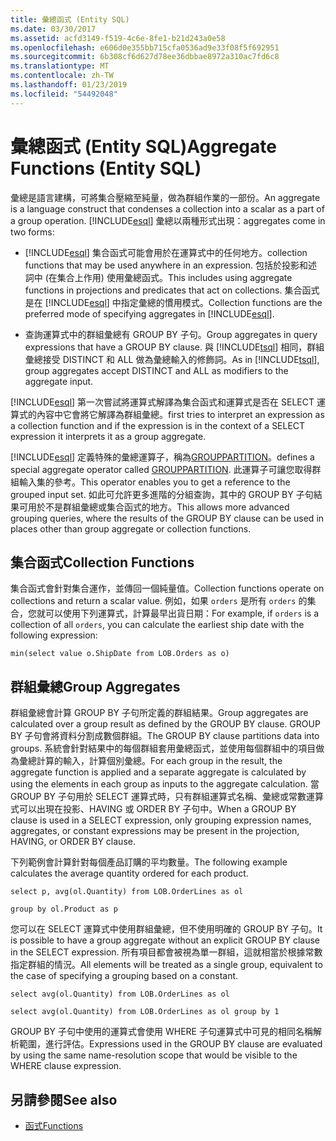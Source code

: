 ```yaml
---
title: 彙總函式 (Entity SQL)
ms.date: 03/30/2017
ms.assetid: acfd3149-f519-4c6e-8fe1-b21d243a0e58
ms.openlocfilehash: e606d0e355bb715cfa0536ad9e33f08f5f692951
ms.sourcegitcommit: 6b308cf6d627d78ee36dbbae8972a310ac7fd6c8
ms.translationtype: MT
ms.contentlocale: zh-TW
ms.lasthandoff: 01/23/2019
ms.locfileid: "54492048"
---
```

# <a name="aggregate-functions-entity-sql"></a><span data-ttu-id="455d6-102">彙總函式 (Entity SQL)</span><span class="sxs-lookup"><span data-stu-id="455d6-102">Aggregate Functions (Entity SQL)</span></span>
<span data-ttu-id="455d6-103">彙總是語言建構，可將集合壓縮至純量，做為群組作業的一部份。</span><span class="sxs-lookup"><span data-stu-id="455d6-103">An aggregate is a language construct that condenses a collection into a scalar as a part of a group operation.</span></span> [!INCLUDE[esql](../../../../../../includes/esql-md.md)] <span data-ttu-id="455d6-104">彙總以兩種形式出現：</span><span class="sxs-lookup"><span data-stu-id="455d6-104">aggregates come in two forms:</span></span>  
  
-   [!INCLUDE[esql](../../../../../../includes/esql-md.md)] <span data-ttu-id="455d6-105">集合函式可能會用於在運算式中的任何地方。</span><span class="sxs-lookup"><span data-stu-id="455d6-105">collection functions that may be used anywhere in an expression.</span></span> <span data-ttu-id="455d6-106">包括於投影和述詞中 (在集合上作用) 使用彙總函式。</span><span class="sxs-lookup"><span data-stu-id="455d6-106">This includes using aggregate functions in projections and predicates that act on collections.</span></span> <span data-ttu-id="455d6-107">集合函式是在 [!INCLUDE[esql](../../../../../../includes/esql-md.md)] 中指定彙總的慣用模式。</span><span class="sxs-lookup"><span data-stu-id="455d6-107">Collection functions are the preferred mode of specifying aggregates in [!INCLUDE[esql](../../../../../../includes/esql-md.md)].</span></span>  
  
-   <span data-ttu-id="455d6-108">查詢運算式中的群組彙總有 GROUP BY 子句。</span><span class="sxs-lookup"><span data-stu-id="455d6-108">Group aggregates in query expressions that have a GROUP BY clause.</span></span> <span data-ttu-id="455d6-109">與 [!INCLUDE[tsql](../../../../../../includes/tsql-md.md)] 相同，群組彙總接受 DISTINCT 和 ALL 做為彙總輸入的修飾詞。</span><span class="sxs-lookup"><span data-stu-id="455d6-109">As in [!INCLUDE[tsql](../../../../../../includes/tsql-md.md)], group aggregates accept DISTINCT and ALL as modifiers to the aggregate input.</span></span>  
  
 [!INCLUDE[esql](../../../../../../includes/esql-md.md)] <span data-ttu-id="455d6-110">第一次嘗試將運算式解譯為集合函式和運算式是否在 SELECT 運算式的內容中它會將它解譯為群組彙總。</span><span class="sxs-lookup"><span data-stu-id="455d6-110">first tries to interpret an expression as a collection function and if the expression is in the context of a SELECT expression it interprets it as a group aggregate.</span></span>  
  
 [!INCLUDE[esql](../../../../../../includes/esql-md.md)] <span data-ttu-id="455d6-111">定義特殊的彙總運算子，稱為[GROUPPARTITION](../../../../../../docs/framework/data/adonet/ef/language-reference/grouppartition-entity-sql.md)。</span><span class="sxs-lookup"><span data-stu-id="455d6-111">defines a special aggregate operator called [GROUPPARTITION](../../../../../../docs/framework/data/adonet/ef/language-reference/grouppartition-entity-sql.md).</span></span> <span data-ttu-id="455d6-112">此運算子可讓您取得群組輸入集的參考。</span><span class="sxs-lookup"><span data-stu-id="455d6-112">This operator enables you to get a reference to the grouped input set.</span></span> <span data-ttu-id="455d6-113">如此可允許更多進階的分組查詢，其中的 GROUP BY 子句結果可用於不是群組彙總或集合函式的地方。</span><span class="sxs-lookup"><span data-stu-id="455d6-113">This allows more advanced grouping queries, where the results of the GROUP BY clause can be used in places other than group aggregate or collection functions.</span></span>  
  
## <a name="collection-functions"></a><span data-ttu-id="455d6-114">集合函式</span><span class="sxs-lookup"><span data-stu-id="455d6-114">Collection Functions</span></span>  
 <span data-ttu-id="455d6-115">集合函式會針對集合運作，並傳回一個純量值。</span><span class="sxs-lookup"><span data-stu-id="455d6-115">Collection functions operate on collections and return a scalar value.</span></span> <span data-ttu-id="455d6-116">例如，如果 `orders` 是所有 `orders` 的集合，您就可以使用下列運算式，計算最早出貨日期：</span><span class="sxs-lookup"><span data-stu-id="455d6-116">For example, if `orders` is a collection of all `orders`, you can calculate the earliest ship date with the following expression:</span></span>  
  
 `min(select value o.ShipDate from LOB.Orders as o)`  
  
## <a name="group-aggregates"></a><span data-ttu-id="455d6-117">群組彙總</span><span class="sxs-lookup"><span data-stu-id="455d6-117">Group Aggregates</span></span>  
 <span data-ttu-id="455d6-118">群組彙總會計算 GROUP BY 子句所定義的群組結果。</span><span class="sxs-lookup"><span data-stu-id="455d6-118">Group aggregates are calculated over a group result as defined by the GROUP BY clause.</span></span> <span data-ttu-id="455d6-119">GROUP BY 子句會將資料分割成數個群組。</span><span class="sxs-lookup"><span data-stu-id="455d6-119">The GROUP BY clause partitions data  into groups.</span></span> <span data-ttu-id="455d6-120">系統會針對結果中的每個群組套用彙總函式，並使用每個群組中的項目做為彙總計算的輸入，計算個別彙總。</span><span class="sxs-lookup"><span data-stu-id="455d6-120">For each group in the result, the aggregate function is applied and a separate aggregate is calculated by using the elements in each group as inputs to the aggregate calculation.</span></span> <span data-ttu-id="455d6-121">當 GROUP BY 子句用於 SELECT 運算式時，只有群組運算式名稱、彙總或常數運算式可以出現在投影、HAVING 或 ORDER BY 子句中。</span><span class="sxs-lookup"><span data-stu-id="455d6-121">When a GROUP BY clause is used in a SELECT expression, only grouping expression names, aggregates, or constant expressions may be present in the projection, HAVING, or ORDER BY clause.</span></span>  
  
 <span data-ttu-id="455d6-122">下列範例會計算針對每個產品訂購的平均數量。</span><span class="sxs-lookup"><span data-stu-id="455d6-122">The following example calculates the average quantity ordered for each product.</span></span>  
  
 `select p, avg(ol.Quantity) from LOB.OrderLines as ol`  
  
 `group by ol.Product as p`  
  
 <span data-ttu-id="455d6-123">您可以在 SELECT 運算式中使用群組彙總，但不使用明確的 GROUP BY 子句。</span><span class="sxs-lookup"><span data-stu-id="455d6-123">It is possible to have a group aggregate without an explicit GROUP BY clause in the SELECT expression.</span></span> <span data-ttu-id="455d6-124">所有項目都會被視為單一群組，這就相當於根據常數指定群組的情況。</span><span class="sxs-lookup"><span data-stu-id="455d6-124">All elements will be treated as a single group, equivalent to the case of specifying a grouping based on a constant.</span></span>  
  
 `select avg(ol.Quantity) from LOB.OrderLines as ol`  
  
 `select avg(ol.Quantity) from LOB.OrderLines as ol group by 1`  
  
 <span data-ttu-id="455d6-125">GROUP BY 子句中使用的運算式會使用 WHERE 子句運算式中可見的相同名稱解析範圍，進行評估。</span><span class="sxs-lookup"><span data-stu-id="455d6-125">Expressions used in the GROUP BY clause are evaluated by using the same name-resolution scope that would be visible to the WHERE clause expression.</span></span>  
  
## <a name="see-also"></a><span data-ttu-id="455d6-126">另請參閱</span><span class="sxs-lookup"><span data-stu-id="455d6-126">See also</span></span>
- [<span data-ttu-id="455d6-127">函式</span><span class="sxs-lookup"><span data-stu-id="455d6-127">Functions</span></span>](../../../../../../docs/framework/data/adonet/ef/language-reference/functions-entity-sql.md)
